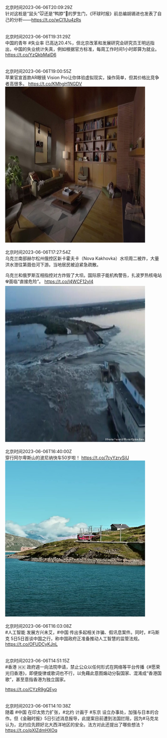 北京时间2023-06-06T20:09:29Z<br>针对这桩是“鼠头”🐭还是“鸭脖”🦆的罗生门，《环球时报》前总编胡锡进也发表了自己的分析——https://t.co/wCl1Uu4zRs<br><br><br>北京时间2023-06-06T19:31:29Z<br>中国的青年 #失业率 已高达20.4%，但北京改革和发展研究会研究员王明远指出，中国的失业统计失真，例如根据官方标准，每周工作时间1小时即算为就业。https://t.co/YzQkbMalD6<br><br><br>北京时间2023-06-06T19:00:55Z<br>苹果官宣首款AR眼镜
Vision Pro让你体验虚拟现实，操作简单，但其价格比竞争者高很多。 https://t.co/KMhgH1NGDV<br><img src='/temp/video/2023/t-Month-6/t-Day-06/dw_chinese/1666037448881631232_0.jpg' width='450' height='500'><br><br>北京时间2023-06-06T17:27:54Z<br>乌克兰南部赫尔松州俄控区新卡霍夫卡（Nova Kakhovka）水坝周二被炸，大量洪水泄往第聂伯河下游。当地居民被迫紧急疏散。

乌克兰和俄罗斯互相指控对方炸毁了大坝。国际原子能机构警告，扎波罗热核电站☢️面临“直接危险”。 https://t.co/l4WCF12yI4<br><img src='/temp/image/2023/t-Month-6/1666014038461915229_0.jpg' width='450' height='500'><br><br>北京时间2023-06-06T16:40:00Z<br>穿行阿尔卑斯山的波尼纳快车50岁啦！ https://t.co/7cyYzrvSiU<br><img src='/temp/video/2023/t-Month-6/t-Day-06/dw_chinese/1666001983004889088_0.jpg' width='450' height='500'><br><br>北京时间2023-06-06T16:03:08Z<br>#人工智能 发展方兴未艾，#中国 传出多起相关诈骗、假讯息案件。同时，#马斯克 5日5日首谈中国之行，称中国政府正准备推动人工智慧的监管法规。 https://t.co/OFUDCyKJnL<br><br><br>北京时间2023-06-06T14:51:15Z<br>#香港 🇭🇰 政府週一向法院申请，禁止公众以任何形式在网络等平台传播《#愿荣光归香港》，即便旋律或歌词也不行，以免藉此意图煽动分裂国家、混淆成“香港国歌”，甚至意指香港为独立国家。

https://t.co/CYzR9gQEyo<br><br><br>北京时间2023-06-06T14:10:38Z<br>随着 #中国 在印太势力扩张，#北约 计画于 #东京 设立办事处，加强与日本的合作。但《金融时报》5日引述消息报导，此提案目前遭到法国拦阻，因为#马克龙 认为，北约应先顾好北大西洋地区的安全。法方对此还提出了哪些想法？
https://t.co/pXIZdmHXOq<br><br><br>